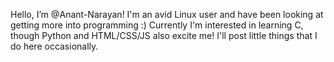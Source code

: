Hello, I’m @Anant-Narayan! I'm an avid Linux user and have been looking at getting more into programming :)
Currently I'm interested in learning C, though Python and HTML/CSS/JS also excite me! I'll post little things that I do here occasionally.

<!---
Anant-Narayan/Anant-Narayan is a ✨ special ✨ repository because its `README.md` (this file) appears on your GitHub profile.
You can click the Preview link to take a look at your changes.
--->
